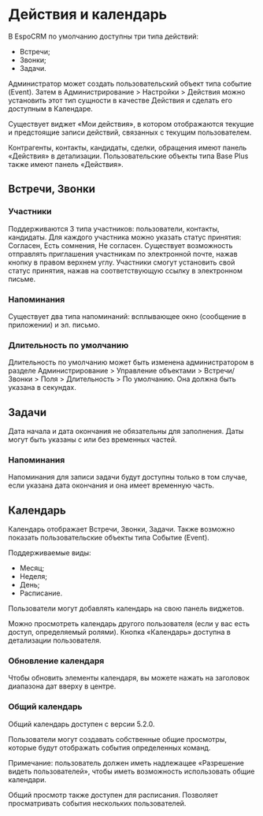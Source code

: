 # Действия и календарь

В EspoCRM по умолчанию доступны три типа действий:

* Встречи;
* Звонки;
* Задачи.

Администратор может создать пользовательский объект типа событие (Event). Затем в Администрирование > Настройки > Действия можно установить этот тип сущности в качестве Действия и сделать его доступным в Календаре.

Существует виджет «Мои действия», в котором отображаются текущие и предстоящие записи действий, связанных с текущим пользователем.

Контрагенты, контакты, кандидаты, сделки, обращения имеют панель «Действия» в детализации. Пользовательские объекты типа Base Plus также имеют панель «Действия». 

## Встречи, Звонки 

### Участники

Поддерживаются 3 типа участников: пользователи, контакты, кандидаты. Для каждого участника можно указать статус принятия: Согласен, Есть сомнения, Не согласен. Существует возможность отправлять приглашения участникам по электронной почте, нажав кнопку в правом верхнем углу. Участники смогут установить свой статус принятия, нажав на соответствующую ссылку в электронном письме.

### Напоминания

Существует два типа напоминаний: всплывающее окно (сообщение в приложении) и эл. письмо.

### Длительность по умолчанию

Длительность по умолчанию может быть изменена администратором в разделе Администрирование > Управление объектами > Встречи/Звонки > Поля > Длительность > По умолчанию. Она должна быть указана в секундах.

## Задачи

Дата начала и дата окончания не обязательны для заполнения. Даты могут быть указаны с или без временных частей.

### Напоминания

Напоминания для записи задачи будут доступны только в том случае, если указана дата окончания и она имеет временную часть.

## Календарь

Календарь отображает Встречи, Звонки, Задачи. Также возможно показать пользовательские объекты типа Событие (Event).

Поддерживаемые виды:

* Месяц;
* Неделя;
* День;
* Расписание.

Пользователи могут добавлять календарь на свою панель виджетов.

Можно просмотреть календарь другого пользователя (если у вас есть доступ, определяемый ролями). Кнопка «Календарь» доступна в детализации пользователя.

### Обновление календаря

Чтобы обновить элементы календаря, вы можете нажать на заголовок диапазона дат вверху в центре.

### Общий календарь

Общий календарь доступен с версии 5.2.0.

Пользователи могут создавать собственные общие просмотры, которые будут отображать события определенных команд.

Примечание: пользователь должен иметь надлежащее «Разрешение видеть пользователей», чтобы иметь возможность использовать общие календари.

Общий просмотр  также доступен для расписания. Позволяет просматривать события нескольких пользователей.
